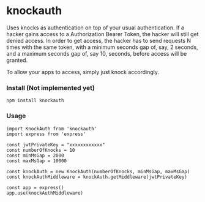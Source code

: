 # knockauth
Uses knocks as authentication on top of your usual authentication. If a hacker gains access to a Authorization Bearer Token, the hacker will still get denied access. In order to get access, the hacker has to send requests N times with the same token, with a minimum seconds gap of, say, 2 seconds, and a maximum seconds gap of, say 10, seconds, before access will be granted.

To allow your apps to access, simply just knock accordingly.

### Install (Not implemented yet)

`npm install knockauth` 

### Usage

```
import KnockAuth from 'knockauth'
import express from 'express'

const jwtPrivateKey = "xxxxxxxxxxxx"
const numberOfKnocks = 10
const minMsGap = 2000
const maxMsGap = 10000

const knockAuth = new KnockAuth(numberOfKnocks, minMsGap, maxMsGap)
const knockAuthMiddleware = knockAuth.getMiddleware(jwtPrivateKey)

const app = express()
app.use(knockAuthMiddleware)
```

